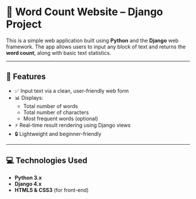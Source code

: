 # 📝 Word Count Website – Django Project

This is a simple web application built using **Python** and the **Django** web framework. The app allows users to input any block of text and returns the **word count**, along with basic text statistics.

---

## 🚀 Features

- ✅ Input text via a clean, user-friendly web form
- 📊 Displays:
  - Total number of words
  - Total number of characters
  - Most frequent words (optional)
- ⚡ Real-time result rendering using Django views
- 🔒 Lightweight and beginner-friendly

---

## 💻 Technologies Used

- **Python 3.x**
- **Django 4.x**
- **HTML5 & CSS3** (for front-end)
